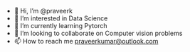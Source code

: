 - 👋 Hi, I’m @praveerk
- 👀 I’m interested in Data Science
- 🌱 I’m currently learning Pytorch
- 💞️ I’m looking to collaborate on Computer vision problems
- 📫 How to reach me praveerkumar@outlook.com

<!---
praveerk/praveerk is a ✨ special ✨ repository because its `README.md` (this file) appears on your GitHub profile.
You can click the Preview link to take a look at your changes.
--->
